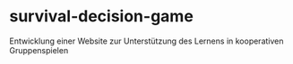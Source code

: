 # survival-decision-game
Entwicklung einer Website zur Unterstützung des Lernens in kooperativen Gruppenspielen
